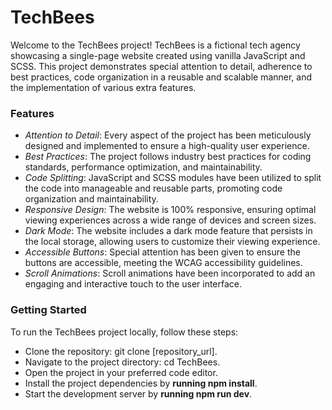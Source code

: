 # **TechBees**

Welcome to the TechBees project! TechBees is a fictional tech agency showcasing a single-page website created using vanilla JavaScript and SCSS. This project demonstrates special attention to detail, adherence to best practices, code organization in a reusable and scalable manner, and the implementation of various extra features.

### **Features**
- *Attention to Detail*: Every aspect of the project has been meticulously designed and implemented to ensure a high-quality user experience.
- *Best Practices*: The project follows industry best practices for coding standards, performance optimization, and maintainability.
- *Code Splitting*: JavaScript and SCSS modules have been utilized to split the code into manageable and reusable parts, promoting code organization and maintainability.
- *Responsive Design*: The website is 100% responsive, ensuring optimal viewing experiences across a wide range of devices and screen sizes.
- *Dark Mode*: The website includes a dark mode feature that persists in the local storage, allowing users to customize their viewing experience.
- *Accessible Buttons*: Special attention has been given to ensure the buttons are accessible, meeting the WCAG accessibility guidelines.
- *Scroll Animations*: Scroll animations have been incorporated to add an engaging and interactive touch to the user interface.


### **Getting Started**
To run the TechBees project locally, follow these steps:

- Clone the repository: git clone [repository_url].
- Navigate to the project directory: cd TechBees.
- Open the project in your preferred code editor.
- Install the project dependencies by **running npm install**.
- Start the development server by **running npm run dev**.
